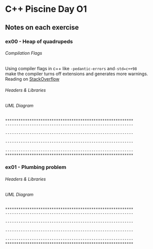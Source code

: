 
# C++ Piscine Day O1  

## Notes on each exercise  

### ex00 - Heap of quadrupeds  

###### Compilation Flags  

Using compiler flags in c++ like ```-pedantic-errors``` and```-std=c++98```  
make the compiler turns off extensions and generates more warnings.  
Reading on [StackOverflow](https://tinyurl.com/ybjy25j8)  

###### Headers & Libraries  

###### UML Diagram  
```
**********************************************************   
----------------------------------------------------------  

----------------------------------------------------------  

----------------------------------------------------------  

----------------------------------------------------------  
**********************************************************  
```

### ex01 - Plumbing problem    

###### Headers & Libraries  

###### UML Diagram  

```
**********************************************************   
----------------------------------------------------------  

----------------------------------------------------------  

----------------------------------------------------------  

----------------------------------------------------------  
**********************************************************

```
